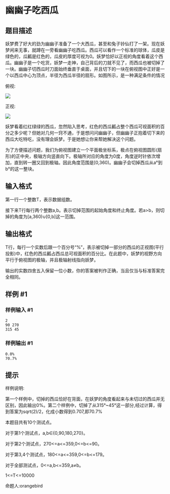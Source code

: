 # 幽幽子吃西瓜

## 题目描述

妖梦费了好大的劲为幽幽子准备了一个大西瓜，甚至和兔子铃仙打了一架。现在妖梦闲来无事，就蹲在一旁看幽幽子吃西瓜。西瓜可以看作一个标准的球体，瓜皮是绿色的，瓜瓤是红色的，瓜皮的厚度可视为0。妖梦恰好以正视的角度看着这个西瓜。幽幽子是一个吃货，妖梦一走神，自己背后的刀就不见了，而西瓜也被切掉了一块。幽幽子切西瓜时刀面始终垂直于桌面，并且切下的一块在俯视图中正好是一个以西瓜中心为顶点，半径为西瓜半径的扇形。如图所示，是一种满足条件的情况

俯视:

 ![](https://cdn.luogu.com.cn/upload/pic/5576.png) 

正视:

 ![](https://cdn.luogu.com.cn/upload/pic/5577.png) 

妖梦看着红红绿绿的西瓜，忽然陷入思考，红色的西瓜瓤占整个西瓜可视面积的百分之多少呢？但她对几何一窍不通，于是想问问幽幽子，但幽幽子正抱着切下来的西瓜大吃特吃，没有理会妖梦。于是她想让你来帮她解决这个问题。

为了方便描述问题，我们为俯视图建立一个平面极坐标系，极点在俯视图圆形(扇形)的正中央，极轴方向竖直向下。极轴所对应的角度为0度，角度逆时针依次增加，直到转一圈又回到极轴。因此角度范围是[0,360)。幽幽子会切掉西瓜从a°到b°的这一整块。


## 输入格式

第一行一个整数T，表示数据组数。

接下来T行每行两个整数a,b。表示切掉范围的起始角度和终止角度。若a>b，则切掉的角度为[a,360)∪[0,b]这一范围。


## 输出格式

T行，每行一个实数后跟一个百分号“%”，表示被切掉一部分的西瓜的正视图(平行投影)中，红色的西瓜瓤占西瓜总可视面积的百分比。在此题中，妖梦的视野方向平行于俯视图的极轴，并且极轴射线指向妖梦。

输出的实数四舍五入保留一位小数，你的答案被判作正确，当且仅当与标准答案完全相同。


## 样例 #1

### 样例输入 #1
```
2
90 270
315 45
```

### 样例输出 #1

```
0.0%
70.7%
```

## 提示

样例说明:

第一个样例中，切掉的西瓜恰好在背面，在妖梦的角度看起来与未切过的西瓜并无区别，因此输出0%。第二个样例中，切掉了从315°~45°这一部分,经过计算，得到答案为sqrt(2)/2，化成小数得到0.707,即70.7%

本题目共有10个测试点。

对于第1个测试点，a,b∈{0,90,180,270}。

对于第2个测试点，270<=a<=359,0<=b<=90。

对于第3,4个测试点，180<=a<=359,0<=b<=179。

对于全部测试点，0<=a,b<=359,a≠b。

1<=T<=10000

命题人:orangebird

